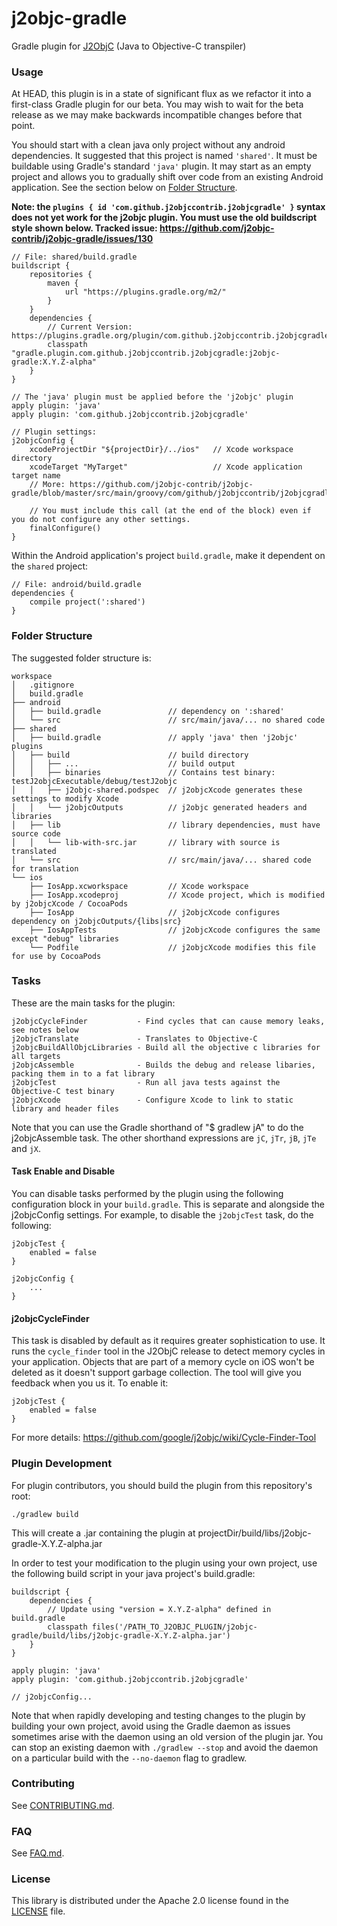 # j2objc-gradle
Gradle plugin for [J2ObjC](https://github.com/google/j2objc) (Java to Objective-C transpiler)

### Usage
At HEAD, this plugin is in a state of significant flux as we refactor it into a first-class
Gradle plugin for our beta. You may wish to wait for the beta release as we may make backwards
incompatible changes before that point.

You should start with a clean java only project without any android dependencies. It suggested that
this project is named `'shared'`. It must be buildable using Gradle's standard `'java'` plugin.
It may start as an empty project and allows you to gradually shift over code from an existing
Android application. See the section below on [Folder Structure](#folder-structure).

**Note: the `plugins { id 'com.github.j2objccontrib.j2objcgradle' }` syntax does
not yet work for the j2objc plugin. You must use the old buildscript style shown below.
Tracked issue: https://github.com/j2objc-contrib/j2objc-gradle/issues/130**

    // File: shared/build.gradle
    buildscript {
        repositories {
            maven {
                url "https://plugins.gradle.org/m2/"
            }
        }
        dependencies {
            // Current Version: https://plugins.gradle.org/plugin/com.github.j2objccontrib.j2objcgradle
            classpath "gradle.plugin.com.github.j2objccontrib.j2objcgradle:j2objc-gradle:X.Y.Z-alpha"
        }
    }

    // The 'java' plugin must be applied before the 'j2objc' plugin
    apply plugin: 'java'
    apply plugin: 'com.github.j2objccontrib.j2objcgradle'

    // Plugin settings:
    j2objcConfig {
        xcodeProjectDir "${projectDir}/../ios"   // Xcode workspace directory
        xcodeTarget "MyTarget"                   // Xcode application target name
        // More: https://github.com/j2objc-contrib/j2objc-gradle/blob/master/src/main/groovy/com/github/j2objccontrib/j2objcgradle/J2objcPluginExtension.groovy#L25
        
        // You must include this call (at the end of the block) even if you do not configure any other settings.
        finalConfigure()
    }

Within the Android application's project `build.gradle`, make it dependent on the `shared` project:

    // File: android/build.gradle
    dependencies {
        compile project(':shared')
    }

### Folder Structure

The suggested folder structure is:

    workspace
    │   .gitignore
    │   build.gradle
    ├── android
    │   ├── build.gradle               // dependency on ':shared'
    │   └── src                        // src/main/java/... no shared code
    ├── shared
    │   ├── build.gradle               // apply 'java' then 'j2objc' plugins
    │   ├── build                      // build directory
    │   │   ├── ...                    // build output
    │   │   ├── binaries               // Contains test binary: testJ2objcExecutable/debug/testJ2objc
    │   │   ├── j2objc-shared.podspec  // j2objcXcode generates these settings to modify Xcode
    │   │   └── j2objcOutputs          // j2objc generated headers and libraries
    │   ├── lib                        // library dependencies, must have source code
    │   │   └── lib-with-src.jar       // library with source is translated
    │   └── src                        // src/main/java/... shared code for translation
    └── ios
        ├── IosApp.xcworkspace         // Xcode workspace
        ├── IosApp.xcodeproj           // Xcode project, which is modified by j2objcXcode / CocoaPods
        ├── IosApp                     // j2objcXcode configures dependency on j2objcOutputs/{libs|src}
        ├── IosAppTests                // j2objcXcode configures the same except "debug" libraries
        └── Podfile                    // j2objcXcode modifies this file for use by CocoaPods

### Tasks

These are the main tasks for the plugin:

    j2objcCycleFinder           - Find cycles that can cause memory leaks, see notes below
    j2objcTranslate             - Translates to Objective-C
    j2objcBuildAllObjcLibraries - Build all the objective c libraries for all targets
    j2objcAssemble              - Builds the debug and release libaries, packing them in to a fat library
    j2objcTest                  - Run all java tests against the Objective-C test binary
    j2objcXcode                 - Configure Xcode to link to static library and header files

Note that you can use the Gradle shorthand of "$ gradlew jA" to do the j2objcAssemble task.
The other shorthand expressions are `jC`, `jTr`, `jB`, `jTe` and `jX`.

#### Task Enable and Disable

You can disable tasks performed by the plugin using the following configuration block in your
`build.gradle`. This is separate and alongside the j2objcConfig settings. For example, to
disable the `j2objcTest` task, do the following:

    j2objcTest {
        enabled = false
    }

    j2objcConfig {
        ...
    }

#### j2objcCycleFinder

This task is disabled by default as it requires greater sophistication to use. It runs the
`cycle_finder` tool in the J2ObjC release to detect memory cycles in your application.
Objects that are part of a memory cycle on iOS won't be deleted as it doesn't support
garbage collection. The tool will give you feedback when you us it. To enable it:

    j2objcTest {
        enabled = false
    }

For more details: https://github.com/google/j2objc/wiki/Cycle-Finder-Tool


### Plugin Development

For plugin contributors, you should build the plugin from this repository's root:

    ./gradlew build

This will create a .jar containing the plugin at projectDir/build/libs/j2objc-gradle-X.Y.Z-alpha.jar

In order to test your modification to the plugin using your own project, use the following build script in your
java project's build.gradle:

    buildscript {
        dependencies {
            // Update using "version = X.Y.Z-alpha" defined in build.gradle
            classpath files('/PATH_TO_J2OBJC_PLUGIN/j2objc-gradle/build/libs/j2objc-gradle-X.Y.Z-alpha.jar')
        }
    }

    apply plugin: 'java'
    apply plugin: 'com.github.j2objccontrib.j2objcgradle'

    // j2objcConfig...

Note that when rapidly developing and testing changes to the plugin by building your own project,
avoid using the Gradle daemon as issues sometimes arise with the daemon using an old version
of the plugin jar.  You can stop an existing daemon with `./gradlew --stop` and avoid the daemon
on a particular build with the `--no-daemon` flag to gradlew.

### Contributing
See [CONTRIBUTING.md](CONTRIBUTING.md#quick-start).

### FAQ

See [FAQ.md](FAQ.md).

### License

This library is distributed under the Apache 2.0 license found in the
[LICENSE](./LICENSE) file.

